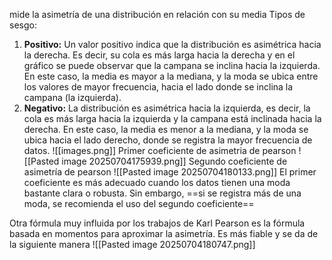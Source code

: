 mide la asimetría de una distribución en relación con su media
Tipos de sesgo:
1. **Positivo:** Un valor positivo indica que la distribución es asimétrica hacia la derecha. Es decir, su cola es más larga hacia la derecha y en el gráfico se puede observar que la campana se inclina hacia la izquierda. En este caso, la media es mayor a la mediana, y la moda se ubica entre los valores de mayor frecuencia, hacia el lado donde se inclina la campana (la izquierda).
2. **Negativo:** La distribución es asimétrica hacia la izquierda, es decir, la cola es más larga hacia la izquierda y la campana está inclinada hacia la derecha. En este caso, la media es menor a la mediana, y la moda se ubica hacia el lado derecho, donde se registra la mayor frecuencia de datos.
![[images.png]]
Primer coeficiente de asimetria de pearson
![[Pasted image 20250704175939.png]]
Segundo coeficiente de asimetría de pearson
![[Pasted image 20250704180133.png]]
El primer coeficiente es más adecuado cuando los datos tienen una moda bastante clara o robusta. Sin embargo, ==si se registra más de una moda, se recomienda el uso del segundo coeficiente==

Otra fórmula muy influida por los trabajos de Karl Pearson es la fórmula basada en momentos para aproximar la asimetría. Es más fiable y se da de la siguiente manera
![[Pasted image 20250704180747.png]]
